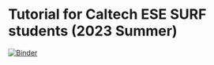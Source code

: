 # Tutorial for Caltech ESE SURF students (2023 Summer)

[![Binder](https://mybinder.org/badge_logo.svg)](https://mybinder.org/v2/gh/ruth-moorman/xarray-tutorial-surf23/HEAD)
